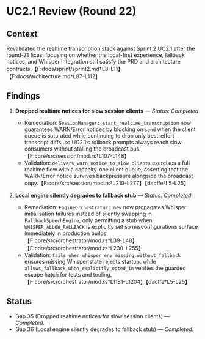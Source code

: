 # UC2.1 Review (Round 22)

## Context
Revalidated the realtime transcription stack against Sprint 2 UC2.1 after the round-21 fixes, focusing on whether the local-first experience, fallback notices, and Whisper integration still satisfy the PRD and architecture contracts.【F:docs/sprint/sprint2.md†L8-L11】【F:docs/architecture.md†L87-L112】

## Findings

1. **Dropped realtime notices for slow session clients** — *Status: Completed*
   - Remediation: `SessionManager::start_realtime_transcription` now guarantees WARN/Error notices by blocking on `send` when the client queue is saturated while continuing to drop only best-effort transcript diffs, so UC2.1’s rollback prompts always reach slow consumers without stalling the broadcast bus.【F:core/src/session/mod.rs†L107-L148】
   - Validation: `delivers_warn_notice_to_slow_clients` exercises a full realtime flow with a capacity-one client queue, asserting that the WARN/Error notice survives backpressure alongside the broadcast copy.【F:core/src/session/mod.rs†L210-L277】【dacffe†L5-L25】

2. **Local engine silently degrades to fallback stub** — *Status: Completed*
   - Remediation: `EngineOrchestrator::new` now propagates Whisper initialisation failures instead of silently swapping in `FallbackSpeechEngine`, only permitting a stub when `WHISPER_ALLOW_FALLBACK` is explicitly set so misconfigurations surface immediately in production builds.【F:core/src/orchestrator/mod.rs†L39-L48】【F:core/src/orchestrator/mod.rs†L230-L255】
   - Validation: `fails_when_whisper_env_missing_without_fallback` ensures missing Whisper state rejects startup, while `allows_fallback_when_explicitly_opted_in` verifies the guarded escape hatch for tests and tooling.【F:core/src/orchestrator/mod.rs†L1181-L1204】【dacffe†L5-L25】

## Status
- Gap 35 (Dropped realtime notices for slow session clients) — *Completed*.
- Gap 36 (Local engine silently degrades to fallback stub) — *Completed*.
